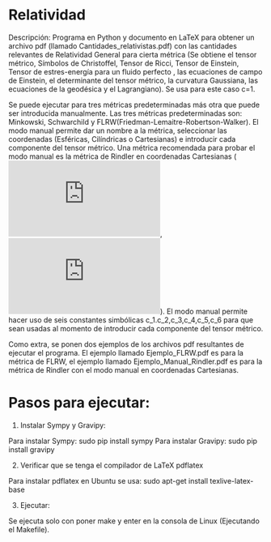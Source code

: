 # Relatividad

Descripción: Programa en Python y documento en LaTeX para obtener un archivo pdf (llamado Cantidades_relativistas.pdf) con las cantidades relevantes de Relatividad General para cierta métrica (Se obtiene el tensor métrico, Símbolos de Christoffel, Tensor de Ricci, Tensor de Einstein, Tensor de estres-energía para un fluido perfecto , las ecuaciones de campo de Einstein, el determinante del tensor métrico, la curvatura Gaussiana, las ecuaciones de la geodésica y el Lagrangiano). Se usa para este caso c=1.

Se puede ejecutar para tres métricas predeterminadas más otra que puede ser introducida manualmente. Las tres métricas predeterminadas son: Minkowski, Schwarchild y FLRW(Friedman-Lemaitre-Robertson-Walker). El modo manual permite dar un nombre a la métrica, seleccionar las coordenadas (Esféricas, Cilíndricas o Cartesianas) e introducir cada componente del tensor métrico. Una métrica recomendada para probar el modo manual es la métrica de Rindler en coordenadas Cartesianas (![equation](https://latex.codecogs.com/gif.latex?g_%7B00%7D%3D%20-x%5E2), ![equation](https://latex.codecogs.com/gif.latex?g_%7B11%7D%3Dg_%7B22%7D%3Dg_%7B33%7D%3D1)). El modo manual permite hacer uso de seis constantes simbólicas c_1.c_2,c_3,c_4,c_5,c_6 para que sean usadas al momento de introducir cada componente del tensor métrico.

Como extra, se ponen dos ejemplos de los archivos pdf resultantes de ejecutar el programa. El ejemplo llamado Ejemplo_FLRW.pdf es para la métrica de FLRW, el ejemplo llamado Ejemplo_Manual_Rindler.pdf es para la métrica de Rindler con el modo manual en coordenadas Cartesianas.

# Pasos para ejecutar:

1. Instalar Sympy y Gravipy:

Para instalar Sympy: sudo pip install sympy
Para instalar Gravipy: sudo pip install gravipy

2. Verificar que se tenga el compilador de LaTeX pdflatex

Para instalar pdflatex en Ubuntu se usa: sudo apt-get install texlive-latex-base 

3. Ejecutar:

Se ejecuta solo con poner make y enter en la consola de Linux (Ejecutando el Makefile).



